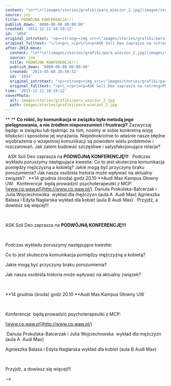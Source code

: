 ```yaml
---
content: "\n**\n![images/stories/grafiki/para_wieczor_2.jpg](images/stories/grafiki/para_wieczor_2.jpg)**\n**Co robić, by komunikacja w związku była metodą jego pielęgnowania, a nie źródłem nieporozumień i frustracji?**\nZazwyczaj będąc w związku lub tęskniąc za nim, nosimy w sobie  konkretną wizję bliskości i sposobów jej wyrażania. Niejednokrotnie to  właśnie nasze błędne wyobrażenia o wzajemnej komunikacji są powodem  wielu problemów i rozczarowań. Jak zatem budować szczęśliwe i  satysfakcjonujące relacje?\n\_\n\n<!--{{intro-break}}-->\n\n\_\nASK Soli Deo zaprasza na **PODWÓJNĄ KONFERENCJĘ!!!**\n\_\nPodczas wykładu poruszymy następujące kwestie:\nCo to jest skuteczna komunikacja pomiędzy mężczyzną a kobietą?\nJakie mogą być przyczyny braku porozumienia?\nJak nasza osobista historia może wpływać na aktualny związek?\n\_\n**14 grudnia (środa) godz 20.10 **Audi Max Kampus Głowny UW\n\_\nKonferencje\_ będą prowadzić         psychoterapeutki z MCP:\n[www.cp.waw.pl](http://www.cp.waw.pl/)\n\_Danuta         Prokulska-Balcerzak         i Julia Wojciechowska\_ wykład dla mężczyzn (aula A\_ Audi Max)\nAgnieszka Balasa i         Edyta         Naglarska wykład dla kobiet (aula B Audi Max)\n\_\nPrzyjdź, a dowiesz się więcej!!!\n\n\n<!--CONTENT FROM OLD SERVER (jos before 2013): \n**\n![images/stories/grafiki/para_wieczor_2.jpg](images/stories/grafiki/para_wieczor_2.jpg)**\n\r\n\n**Co robić, by komunikacja w związku była metodą jego pielęgnowania, a nie źródłem nieporozumień i frustracji?**\n\r\n\nZazwyczaj będąc w związku lub tęskniąc za nim, nosimy w sobie  konkretną wizję bliskości i sposobów jej wyrażania. Niejednokrotnie to  właśnie nasze błędne wyobrażenia o wzajemnej komunikacji są powodem  wielu problemów i rozczarowań. Jak zatem budować szczęśliwe i  satysfakcjonujące relacje?\n\r\n\n\_\n\r\n\n<!--{{intro-break}}-->\n\r\n\n\_\n\r\n\nASK Soli Deo zaprasza na **PODWÓJNĄ KONFERENCJĘ!!!**\n\r\n\n\_\n\r\n\nPodczas wykładu poruszymy następujące kwestie:\n\r\n\nCo to jest skuteczna komunikacja pomiędzy mężczyzną a kobietą?\n\r\n\nJakie mogą być przyczyny braku porozumienia?\n\r\n\nJak nasza osobista historia może wpływać na aktualny związek?\n\r\n\n\_\n\r\n\n**14 grudnia (środa) godz 20.10 **Audi Max Kampus Głowny UW\n\r\n\n\_\n\r\n\nKonferencje\_ będą prowadzić         psychoterapeutki z MCP:\n\r\n\n[www.cp.waw.pl](http://www.cp.waw.pl/)\n\r\n\n\_Danuta         Prokulska-Balcerzak         i Julia Wojciechowska\_ wykład dla mężczyzn (aula A\_ Audi Max)\n\r\n\nAgnieszka Balasa i         Edyta         Naglarska wykład dla kobiet (aula B Audi Max)\n\r\n\n\_\n\r\n\nPrzyjdź, a dowiesz się więcej!!!\n\n-->"
source: jos
title: PODWÓJNA KONFERENCJA!!!
publish_down: '0000-00-00 00:00:00'
created: '2011-12-11 10:19:12'
id: '1054'
original_introtext: "<p><strong><img src=\"images/stories/grafiki/para_wieczor_2.jpg\" align=\"left\" /></strong></p>\r\n<p style=\"padding-left: 150px;\"><strong>Co robić, by komunikacja w związku była metodą jego pielęgnowania, a nie źródłem nieporozumień i frustracji?</strong></p>\r\n<p style=\"padding-left: 150px;\">Zazwyczaj będąc w związku lub tęskniąc za nim, nosimy w sobie  konkretną wizję bliskości i sposobów jej wyrażania. Niejednokrotnie to  właśnie nasze błędne wyobrażenia o wzajemnej komunikacji są powodem  wielu problemów i rozczarowań. Jak zatem budować szczęśliwe i  satysfakcjonujące relacje?</p>\r\n<p style=\"padding-left: 150px;\">\_</p>\r\n"
original_fulltext: "\r\n<p>\_</p>\r\n<p>ASK Soli Deo zaprasza na <strong>PODWÓJNĄ KONFERENCJĘ!!!</strong></p>\r\n<p>\_</p>\r\n<p>Podczas wykładu poruszymy następujące kwestie:</p>\r\n<p>Co to jest skuteczna komunikacja pomiędzy mężczyzną a kobietą?</p>\r\n<p>Jakie mogą być przyczyny braku porozumienia?</p>\r\n<p>Jak nasza osobista historia może wpływać na aktualny związek?</p>\r\n<p>\_</p>\r\n<p><strong>14 grudnia (środa) godz 20.10 </strong>Audi Max Kampus Głowny UW</p>\r\n<p>\_</p>\r\n<p style=\"margin-bottom: 0cm;\">Konferencje\_ będą prowadzić         psychoterapeutki z MCP:</p>\r\n<p style=\"margin-bottom: 0cm;\"><a target=\"_blank\" href=\"http://www.cp.waw.pl/\">www.cp.waw.pl</a></p>\r\n<p style=\"margin-bottom: 0cm;\">\_Danuta         Prokulska-Balcerzak         i Julia Wojciechowska\_ wykład dla mężczyzn (aula A\_ Audi Max)</p>\r\n<p style=\"margin-bottom: 0cm;\">Agnieszka Balasa i         Edyta         Naglarska wykład dla kobiet (aula B Audi Max)</p>\r\n<p style=\"margin-bottom: 0cm;\">\_</p>\r\n<p style=\"margin-bottom: 0cm;\">Przyjdź, a dowiesz się więcej!!!</p>"
after-2013-move:
  content: "\n**\n![images/stories/grafiki/para_wieczor_2.jpg](images/stories/grafiki/para_wieczor_2.jpg)**\n**Co robić, by komunikacja w związku była metodą jego pielęgnowania, a nie źródłem nieporozumień i frustracji?**\nZazwyczaj będąc w związku lub tęskniąc za nim, nosimy w sobie  konkretną wizję bliskości i sposobów jej wyrażania. Niejednokrotnie to  właśnie nasze błędne wyobrażenia o wzajemnej komunikacji są powodem  wielu problemów i rozczarowań. Jak zatem budować szczęśliwe i  satysfakcjonujące relacje?\n\_\n\n<!--{{intro-break}}-->\n\n\_\nASK Soli Deo zaprasza na **PODWÓJNĄ KONFERENCJĘ!!!**\n\_\nPodczas wykładu poruszymy następujące kwestie:\nCo to jest skuteczna komunikacja pomiędzy mężczyzną a kobietą?\nJakie mogą być przyczyny braku porozumienia?\nJak nasza osobista historia może wpływać na aktualny związek?\n\_\n**14 grudnia (środa) godz 20.10 **Audi Max Kampus Głowny UW\n\_\nKonferencje\_ będą prowadzić         psychoterapeutki z MCP:\n[www.cp.waw.pl](http://www.cp.waw.pl/)\n\_Danuta         Prokulska-Balcerzak         i Julia Wojciechowska\_ wykład dla mężczyzn (aula A\_ Audi Max)\nAgnieszka Balasa i         Edyta         Naglarska wykład dla kobiet (aula B Audi Max)\n\_\nPrzyjdź, a dowiesz się więcej!!!\n"
  source: jom
  title: PODWÓJNA KONFERENCJA!!!
  publish_down: '0000-00-00 00:00:00'
  created: '2013-05-08 20:59:32'
  id: '1054'
  original_introtext: "<p><strong><img src=\"images/stories/grafiki/para_wieczor_2.jpg\" align=\"left\" /></strong></p>\n<p style=\"padding-left: 150px;\"><strong>Co robić, by komunikacja w związku była metodą jego pielęgnowania, a nie źródłem nieporozumień i frustracji?</strong></p>\n<p style=\"padding-left: 150px;\">Zazwyczaj będąc w związku lub tęskniąc za nim, nosimy w sobie  konkretną wizję bliskości i sposobów jej wyrażania. Niejednokrotnie to  właśnie nasze błędne wyobrażenia o wzajemnej komunikacji są powodem  wielu problemów i rozczarowań. Jak zatem budować szczęśliwe i  satysfakcjonujące relacje?</p>\n<p style=\"padding-left: 150px;\">\_</p>"
  original_fulltext: "<p>\_</p>\n<p>ASK Soli Deo zaprasza na <strong>PODWÓJNĄ KONFERENCJĘ!!!</strong></p>\n<p>\_</p>\n<p>Podczas wykładu poruszymy następujące kwestie:</p>\n<p>Co to jest skuteczna komunikacja pomiędzy mężczyzną a kobietą?</p>\n<p>Jakie mogą być przyczyny braku porozumienia?</p>\n<p>Jak nasza osobista historia może wpływać na aktualny związek?</p>\n<p>\_</p>\n<p><strong>14 grudnia (środa) godz 20.10 </strong>Audi Max Kampus Głowny UW</p>\n<p>\_</p>\n<p style=\"margin-bottom: 0cm;\">Konferencje\_ będą prowadzić         psychoterapeutki z MCP:</p>\n<p style=\"margin-bottom: 0cm;\"><a target=\"_blank\" href=\"http://www.cp.waw.pl/\">www.cp.waw.pl</a></p>\n<p style=\"margin-bottom: 0cm;\">\_Danuta         Prokulska-Balcerzak         i Julia Wojciechowska\_ wykład dla mężczyzn (aula A\_ Audi Max)</p>\n<p style=\"margin-bottom: 0cm;\">Agnieszka Balasa i         Edyta         Naglarska wykład dla kobiet (aula B Audi Max)</p>\n<p style=\"margin-bottom: 0cm;\">\_</p>\n<p style=\"margin-bottom: 0cm;\">Przyjdź, a dowiesz się więcej!!!</p>"
time: '2011-12-11 10:19:12'
coverPhoto:
  alt: images/stories/grafiki/para_wieczor_2.jpg
  path: images/stories/grafiki/para_wieczor_2.jpg
---
```

**
**
**Co robić, by komunikacja w związku była metodą jego pielęgnowania, a nie źródłem nieporozumień i frustracji?**
Zazwyczaj będąc w związku lub tęskniąc za nim, nosimy w sobie  konkretną wizję bliskości i sposobów jej wyrażania. Niejednokrotnie to  właśnie nasze błędne wyobrażenia o wzajemnej komunikacji są powodem  wielu problemów i rozczarowań. Jak zatem budować szczęśliwe i  satysfakcjonujące relacje?
 

<!--{{intro-break}}-->

 
ASK Soli Deo zaprasza na **PODWÓJNĄ KONFERENCJĘ!!!**
 
Podczas wykładu poruszymy następujące kwestie:
Co to jest skuteczna komunikacja pomiędzy mężczyzną a kobietą?
Jakie mogą być przyczyny braku porozumienia?
Jak nasza osobista historia może wpływać na aktualny związek?
 
**14 grudnia (środa) godz 20.10 **Audi Max Kampus Głowny UW
 
Konferencje  będą prowadzić         psychoterapeutki z MCP:
[www.cp.waw.pl](http://www.cp.waw.pl/)
 Danuta         Prokulska-Balcerzak         i Julia Wojciechowska  wykład dla mężczyzn (aula A  Audi Max)
Agnieszka Balasa i         Edyta         Naglarska wykład dla kobiet (aula B Audi Max)
 
Przyjdź, a dowiesz się więcej!!!


<!--CONTENT FROM OLD SERVER (jos before 2013): 
**
**


**Co robić, by komunikacja w związku była metodą jego pielęgnowania, a nie źródłem nieporozumień i frustracji?**


Zazwyczaj będąc w związku lub tęskniąc za nim, nosimy w sobie  konkretną wizję bliskości i sposobów jej wyrażania. Niejednokrotnie to  właśnie nasze błędne wyobrażenia o wzajemnej komunikacji są powodem  wielu problemów i rozczarowań. Jak zatem budować szczęśliwe i  satysfakcjonujące relacje?


 


<!--{{intro-break}}-->


 


ASK Soli Deo zaprasza na **PODWÓJNĄ KONFERENCJĘ!!!**


 


Podczas wykładu poruszymy następujące kwestie:


Co to jest skuteczna komunikacja pomiędzy mężczyzną a kobietą?


Jakie mogą być przyczyny braku porozumienia?


Jak nasza osobista historia może wpływać na aktualny związek?


 


**14 grudnia (środa) godz 20.10 **Audi Max Kampus Głowny UW


 


Konferencje  będą prowadzić         psychoterapeutki z MCP:


[www.cp.waw.pl](http://www.cp.waw.pl/)


 Danuta         Prokulska-Balcerzak         i Julia Wojciechowska  wykład dla mężczyzn (aula A  Audi Max)


Agnieszka Balasa i         Edyta         Naglarska wykład dla kobiet (aula B Audi Max)


 


Przyjdź, a dowiesz się więcej!!!

-->

<!--{{json:{"created_date":"2011-12-11 10:19:12","publish_down":"0000-00-00 00:00:00","id":"1054"}}}-->